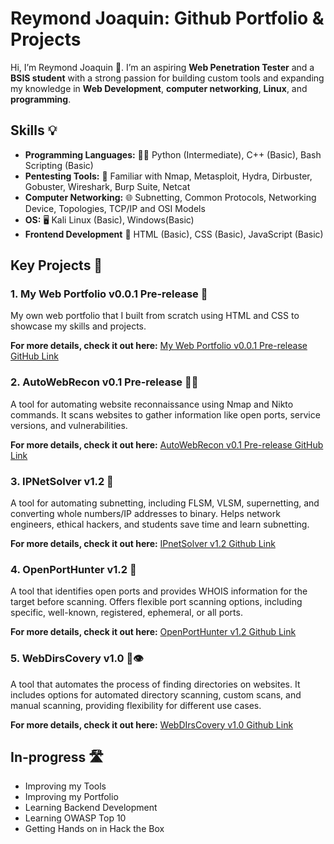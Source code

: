 # Reymond Joaquin: Github Portfolio & Projects
Hi, I’m Reymond Joaquin 👋. I’m an aspiring **Web Penetration Tester** and a **BSIS student** with a strong passion for building custom tools and expanding my knowledge in **Web Development**, **computer networking**, **Linux**, and **programming**.

## Skills 💡
- **Programming Languages:** 🧑‍💻  Python (Intermediate), C++ (Basic), Bash Scripting (Basic)
- **Pentesting Tools:** 🔧 Familiar with Nmap, Metasploit, Hydra, Dirbuster, Gobuster, Wireshark, Burp Suite, Netcat
- **Computer Networking:** 🌐 Subnetting, Common Protocols, Networking Device, Topologies, TCP/IP and OSI Models
- **OS:** 🖥️ Kali Linux (Basic), Windows(Basic)
- **Frontend Development** 🎨  HTML (Basic), CSS (Basic), JavaScript (Basic)

## Key Projects 🔑

### 1. My Web Portfolio v0.0.1 Pre-release 🎨 
My own web portfolio that I built from scratch using HTML and CSS to showcase my skills and projects.

**For more details, check it out here:**
[My Web Portfolio v0.0.1 Pre-release GitHub Link](https://github.com/R3ym0nd0/Front-end_Development/tree/main/Portfolio/MyWebPortfolio%20(v0.0.1))

### 2. AutoWebRecon v0.1 Pre-release 🕵️‍♂️
A tool for automating website reconnaissance using Nmap and Nikto commands. It scans websites to gather information like open ports, service versions, and vulnerabilities.

**For more details, check it out here:**
[AutoWebRecon v0.1 Pre-release GitHub Link](https://github.com/R3ym0nd0/Bash-Resources/tree/main/AutoWebRecon/AutoWebRecon%20(pre-release))

### 3. IPNetSolver v1.2 🔢 
A tool for automating subnetting, including FLSM, VLSM, supernetting, and converting whole numbers/IP addresses to binary. Helps network engineers, ethical hackers, and students save time and learn subnetting.

**For more details, check it out here:**
[IPnetSolver v1.2 Github Link](https://github.com/R3ym0nd0/Python-Resources/tree/main/MyToolBox/IPnetSolver/IPnetSolver%20(1.2))

### 4. OpenPortHunter v1.2 👀
A tool that identifies open ports and provides WHOIS information for the target before scanning. Offers flexible port scanning options, including specific, well-known, registered, ephemeral, or all ports.

**For more details, check it out here:**
[OpenPortHunter v1.2 Github Link](https://github.com/R3ym0nd0/Python-Resources/tree/main/MyToolBox/OpenPortHunter/OpenPortHunter%20(1.2))

### 5. WebDirsCovery v1.0 📂👁️
A tool that automates the process of finding directories on websites. It includes options for automated directory scanning, custom scans, and manual scanning, providing flexibility for different use cases.

**For more details, check it out here:**
[WebDIrsCovery v1.0 Github Link](https://github.com/R3ym0nd0/Python-Resources/tree/main/MyToolBox/WebDirsCovery/WebDirsCovery%20(1.0))

## In-progress 🛣️

- Improving my Tools
- Improving my Portfolio
- Learning Backend Development
- Learning OWASP Top 10
- Getting Hands on in Hack the Box 

<!---
R3ym0nd0/R3ym0nd0 is a ✨ special ✨ repository because its `README.md` (this file) appears on your GitHub profile.
You can click the Preview link to take a look at your changes.
--->
